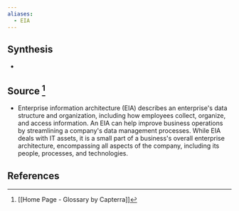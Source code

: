 ```yaml
---
aliases:
  - EIA
---
```

## Synthesis
- 
## Source [^1]
- Enterprise information architecture (EIA) describes an enterprise's data structure and organization, including how employees collect, organize, and access information. An EIA can help improve business operations by streamlining a company's data management processes. While EIA deals with IT assets, it is a small part of a business's overall enterprise architecture, encompassing all aspects of the company, including its people, processes, and technologies.
## References

[^1]: [[Home Page - Glossary by Capterra]]